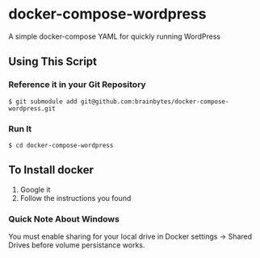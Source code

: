# docker-compose-wordpress
A simple docker-compose YAML for quickly running WordPress

## Using This Script

### Reference it in your Git Repository

```
$ git submodule add git@github.com:brainbytes/docker-compose-wordpress.git
```

### Run It

```
$ cd docker-compose-wordpress

```

## To Install docker

1. Google it
1. Follow the instructions you found

### Quick Note About Windows
You must enable sharing for your local drive in Docker settings -> Shared Drives before volume 
persistance works.